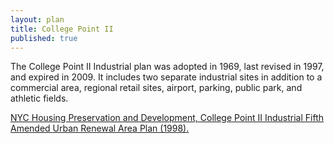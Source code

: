 ```yaml
---
layout: plan
title: College Point II
published: true
---
```


The College Point II Industrial plan was adopted in 1969, last revised in 1997, and expired in 2009. It includes two separate industrial sites in addition to a commercial area, regional retail sites, airport, parking, public park, and athletic fields.

[NYC Housing Preservation and Development, College Point II Industrial Fifth Amended Urban Renewal Area Plan (1998).](https://www.nyc.gov/assets/hpd/downloads/pdfs/services/college-point-ii-fifth-amended-urp.pdf)
